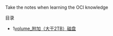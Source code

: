 Take the notes when learning the OCI knowledge


目录
- 1[volume_附加（大于2TB）磁盘](https://github.com/ileiliu/oci-notes/blob/main/volume_%E9%99%84%E5%8A%A0%EF%BC%88%E5%A4%A7%E4%BA%8E2TB%EF%BC%89%E7%A3%81%E7%9B%98.md)
